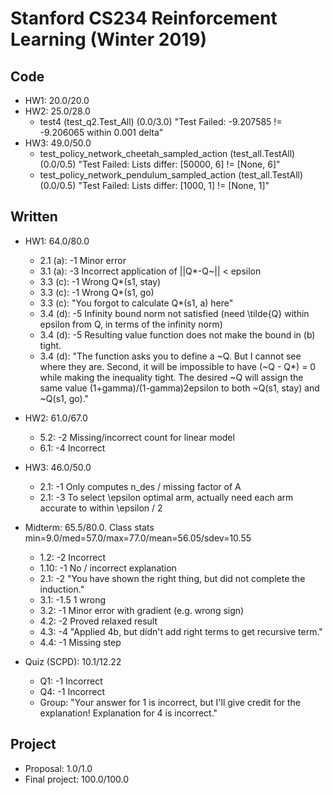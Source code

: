 # Stanford CS234 Reinforcement Learning (Winter 2019)

## Code
* HW1: 20.0/20.0
* HW2: 25.0/28.0
    * test4 (test_q2.Test_All) (0.0/3.0) "Test Failed: -9.207585 != -9.206065 within 0.001 delta"
* HW3: 49.0/50.0
    * test_policy_network_cheetah_sampled_action (test_all.TestAll) (0.0/0.5) "Test Failed: Lists differ: [50000, 6] != [None, 6]"
    * test_policy_network_pendulum_sampled_action (test_all.TestAll) (0.0/0.5) "Test Failed: Lists differ: [1000, 1] != [None, 1]"

## Written
* HW1: 64.0/80.0
    * 2.1 (a): -1 Minor error
    * 3.1 (a): -3 Incorrect application of ||Q*-Q~|| < epsilon
    * 3.3 (c): -1 Wrong Q*(s1, stay)
    * 3.3 (c): -1 Wrong Q*(s1, go)
    * 3.3 (c): "You forgot to calculate Q*(s1, a) here"
    * 3.4 (d): -5 Infinity bound norm not satisfied (need \tilde{Q} within epsilon from Q, in terms of the infinity norm)
    * 3.4 (d): -5 Resulting value function does not make the bound in (b) tight.
    * 3.4 (d): "The function asks you to define a ~Q. But I cannot see where they are. Second, it will be impossible to have (~Q - Q*) = 0 while making the inequality tight. The desired ~Q will assign the same value (1+gamma)/(1-gamma)2epsilon to both ~Q(s1, stay) and ~Q(s1, go)."
* HW2: 61.0/67.0
    * 5.2: -2 Missing/incorrect count for linear model
    * 6.1: -4 Incorrect
* HW3: 46.0/50.0
    * 2.1: -1 Only computes n_des / missing factor of A
    * 2.1: -3 To select \epsilon optimal arm, actually need each arm accurate to within \epsilon / 2
* Midterm: 65.5/80.0. Class stats min=9.0/med=57.0/max=77.0/mean=56.05/sdev=10.55
    * 1.2: -2 Incorrect
    * 1.10: -1 No / incorrect explanation
    * 2.1: -2 "You have shown the right thing, but did not complete the induction."
    * 3.1: -1.5 1 wrong
    * 3.2: -1 Minor error with gradient (e.g. wrong sign)
    * 4.2: -2 Proved relaxed result
    * 4.3: -4 "Applied 4b, but didn't add right terms to get recursive term."
    * 4.4: -1 Missing step

* Quiz (SCPD): 10.1/12.22
    * Q1: -1 Incorrect
    * Q4: -1 Incorrect
    * Group: "Your answer for 1 is incorrect, but I'll give credit for the explanation! Explanation for 4 is incorrect."

## Project
* Proposal: 1.0/1.0
* Final project: 100.0/100.0